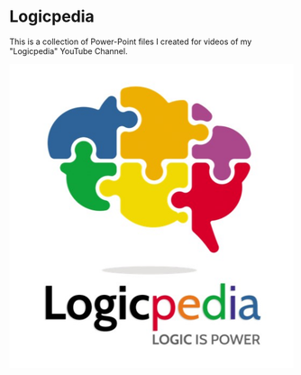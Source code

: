 # Logicpedia
 This is a collection of Power-Point files I created for videos of my "Logicpedia" YouTube Channel.
 
 <p align="center">
   <img src="Logicpedia-logo.jpg"/>
 </p>
